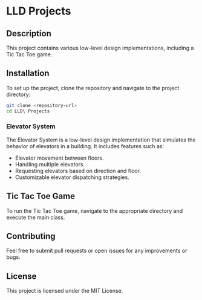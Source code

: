 # LLD Projects

## Description
This project contains various low-level design implementations, including a Tic Tac Toe game.

## Installation
To set up the project, clone the repository and navigate to the project directory:

```bash
git clone <repository-url>
cd LLD\ Projects
```
### Elevator System
The Elevator System is a low-level design implementation that simulates the behavior of elevators in a building. It includes features such as:
- Elevator movement between floors.
- Handling multiple elevators.
- Requesting elevators based on direction and floor.
- Customizable elevator dispatching strategies.

## Tic Tac Toe Game
To run the Tic Tac Toe game, navigate to the appropriate directory and execute the main class.

## Contributing
Feel free to submit pull requests or open issues for any improvements or bugs.

## License
This project is licensed under the MIT License.
